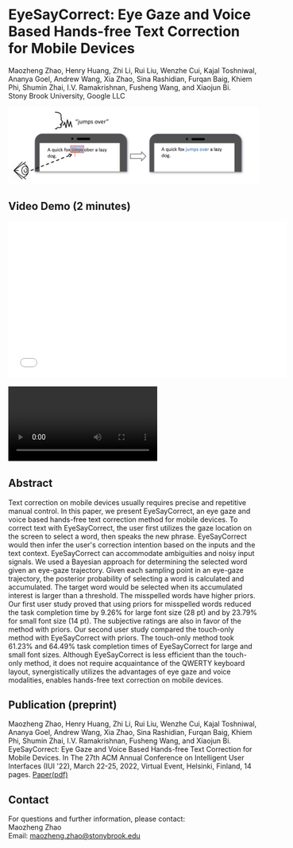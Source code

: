 # EyeSayCorrect: Eye Gaze and Voice Based Hands-free Text Correction for Mobile Devices
Maozheng Zhao, Henry Huang, Zhi Li, Rui Liu, Wenzhe Cui, Kajal Toshniwal, Ananya Goel, Andrew Wang, Xia Zhao, Sina Rashidian, Furqan Baig, Khiem Phi, Shumin Zhai, I.V. Ramakrishnan, Fusheng Wang, and Xiaojun Bi. <br/>
Stony Brook University, Google LLC

![EyeSayCorrect teaser](EyeSayCorrect_teaser.png)

## Video Demo (2 minutes)
<p align="center">
<iframe width="560" height="315" src="//player.bilibili.com/player.html?bvid=BV1244y1W7jt&page=1" scrolling="no" border="0" title="EyeSayCorrect Demo" frameborder="no" framespacing="0" allowfullscreen="true"> </iframe>
</p>

<video src="https://github.com/Maozheng6/EyeSayCorrect/blob/main/EyeSayCorrect_video_demo.mp4" controls="controls" style="max-width: 730px;">
</video>

## Abstract
Text correction on mobile devices usually requires precise and repetitive manual control. In this paper, we present EyeSayCorrect, an eye gaze and voice based hands-free text correction method for mobile devices. To correct text with EyeSayCorrect, the user first utilizes the gaze location on the screen to select a word, then speaks the new phrase. EyeSayCorrect would then infer the user's correction intention based on the inputs and the text context. EyeSayCorrect can accommodate ambiguities and noisy input signals. We used a Bayesian approach for determining the selected word given an eye-gaze trajectory. Given each sampling point in an eye-gaze trajectory, the posterior probability of selecting a word is calculated and accumulated. The target word would be selected when its accumulated interest is larger than a threshold. The misspelled words have higher priors. Our first user study proved that using priors for misspelled words reduced the task completion time by 9.26% for large font size (28 pt) and by 23.79% for small font size (14 pt). The subjective ratings are also in favor of the method with priors. Our second user study compared the touch-only method with EyeSayCorrect with priors. The touch-only method took 61.23% and 64.49% task completion times of EyeSayCorrect for large and small font sizes.  Although EyeSayCorrect is less efficient than the touch-only method, it does not require acquaintance of the QWERTY keyboard layout, synergistically utilizes the advantages of eye gaze and voice modalities, enables hands-free text correction on mobile devices.

## Publication (preprint)

Maozheng Zhao, Henry Huang, Zhi Li, Rui Liu, Wenzhe Cui, Kajal Toshniwal, Ananya Goel, Andrew Wang, Xia Zhao, Sina Rashidian, Furqan Baig, Khiem Phi, Shumin Zhai, I.V. Ramakrishnan, Fusheng Wang, and Xiaojun Bi. EyeSayCorrect: Eye Gaze and Voice Based Hands-free Text Correction for Mobile Devices. In The 27th ACM Annual Conference on Intelligent User Interfaces (IUI '22), March 22-25, 2022, Virtual Event, Helsinki, Finland, 14 pages. [Paper(pdf)](EyeSayCorrect_camera_ready.pdf)

## Contact
For questions and further information, please contact:<br/>
Maozheng Zhao<br/>
Email: maozheng.zhao@stonybrook.edu


